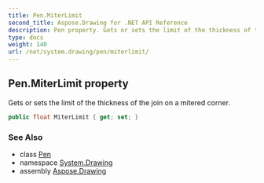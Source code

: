 ```yaml
---
title: Pen.MiterLimit
second_title: Aspose.Drawing for .NET API Reference
description: Pen property. Gets or sets the limit of the thickness of the join on a mitered corner
type: docs
weight: 140
url: /net/system.drawing/pen/miterlimit/
---
```

## Pen.MiterLimit property

Gets or sets the limit of the thickness of the join on a mitered corner.

```csharp
public float MiterLimit { get; set; }
```

### See Also

* class [Pen](../)
* namespace [System.Drawing](../../pen/)
* assembly [Aspose.Drawing](../../../)


